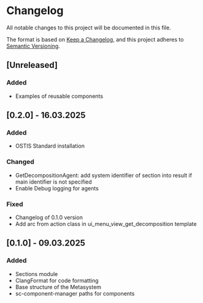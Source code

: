 # Changelog
All notable changes to this project will be documented in this file.

The format is based on [Keep a Changelog](https://keepachangelog.com/en/1.0.0/),
and this project adheres to [Semantic Versioning](https://semver.org/spec/v2.0.0.html).

## [Unreleased]

### Added

- Examples of reusable components

## [0.2.0] - 16.03.2025

### Added

- OSTIS Standard installation

### Changed

- GetDecompositionAgent: add system identifier of section into result if main identifier is not specified
- Enable Debug logging for agents

### Fixed

- Changelog of 0.1.0 version
- Add arc from action class in ui_menu_view_get_decomposition template

## [0.1.0] - 09.03.2025

### Added

- Sections module
- ClangFormat for code formatting
- Base structure of the Metasystem
- sc-component-manager paths for components
